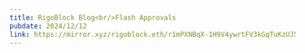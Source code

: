 ```yaml
---
title: RigoBlock Blog<br/>Flash Approvals
pubdate: 2024/12/12
link: https://mirror.xyz/rigoblock.eth/r1mPXNBqX-1H9V4ywrtFV3kGqTuKzUJ5bcvjIGVrdk4
---
```

